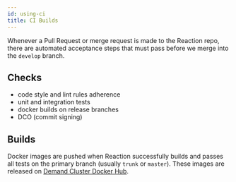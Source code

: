 ```yaml
---
id: using-ci
title: CI Builds
---
```


Whenever a Pull Request or merge request is made to the Reaction repo, there are automated acceptance steps that must pass before we merge into the `develop` branch.

## Checks

- code style and lint rules adherence
- unit and integration tests
- docker builds on release branches
- DCO (commit signing)

## Builds

Docker images are pushed when Reaction successfully builds and passes all tests on the primary branch (usually `trunk` or `master`). These images are released on [Demand Cluster Docker Hub](https://hub.docker.com/u/reactioncommerce/).
